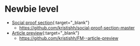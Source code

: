 # Newbie level

* [Social proof section](https://cocky-wozniak-6f667f.netlify.app/){:target="_blank"}
  - https://github.com/kristishh/social-proof-section-master
* [Article preview](https://inspiring-babbage-db1b91.netlify.app/){:target="_blank"}
  - https://github.com/kristishh/FM--article-preview
